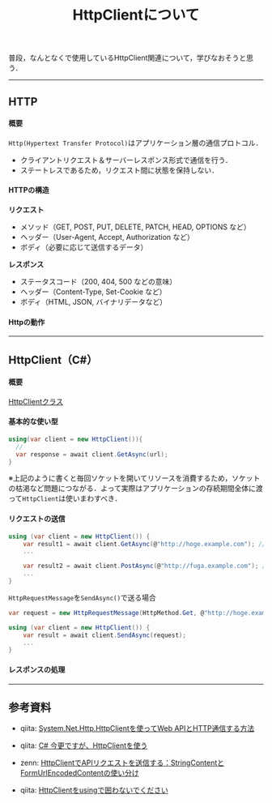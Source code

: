 ﻿---
title: HttpClientについて
categories: [ C# ]
tags:
  - C#
  - HTTP
id: dfe102d6-0d86-4205-8f32-2388dee20941
---

普段，なんとなくで使用しているHttpClient関連について，学びなおそうと思う．


---
## HTTP

#### 概要

`Http(Hypertext Transfer Protocol)`はアプリケーション層の通信プロトコル．
- クライアントリクエスト＆サーバーレスポンス形式で通信を行う．
- ステートレスであるため，リクエスト間に状態を保持しない．

#### HTTPの構造

**リクエスト**
- メソッド（GET, POST, PUT, DELETE, PATCH, HEAD, OPTIONS など）
- ヘッダー（User-Agent, Accept, Authorization など）
- ボディ（必要に応じて送信するデータ）

**レスポンス**
- ステータスコード（200, 404, 500 などの意味）
- ヘッダー（Content-Type, Set-Cookie など）
- ボディ（HTML, JSON, バイナリデータなど）

#### Httpの動作


---
## HttpClient（C#）

#### 概要

[HttpClientクラス](https://learn.microsoft.com/ja-jp/dotnet/api/system.net.http.httpclient?view=net-9.0)



#### 基本的な使い型

```cs
using(var client = new HttpClient()){
  // 
  var response = await client.GetAsync(url);
}
```

※上記のように書くと毎回ソケットを開いてリソースを消費するため，ソケットの枯渇など問題につながる．よって実際はアプリケーションの存続期間全体に渡って`HttpClient`は使いまわすべき．


#### リクエストの送信

```cs
using (var client = new HttpClient()) {
    var result1 = await client.GetAsync(@"http://hoge.example.com"); // GET
    ...

    var result2 = await client.PostAsync(@"http://fuga.example.com"); // POST
    ...
}
```

`HttpRequestMessage`を`SendAsync()`で送る場合

```cs
var request = new HttpRequestMessage(HttpMethod.Get, @"http://hoge.example.com");

using (var client = new HttpClient()) {
    var result = await client.SendAsync(request);
    ...
}
```

#### レスポンスの処理













---
## 参考資料
- qiita: [System.Net.Http.HttpClientを使ってWeb APIとHTTP通信する方法](https://qiita.com/iwasiman/items/40775d66e2ad5a9613e3)
- qiita: [C# 今更ですが、HttpClientを使う](https://qiita.com/rawr/items/f78a3830d894042f891b)
- zenn: [HttpClientでAPIリクエストを送信する：StringContentとFormUrlEncodedContentの使い分け](https://zenn.dev/shimiyu/articles/2ba819632490a0)

- qiita: [HttpClientをusingで囲わないでください](https://qiita.com/superriver/items/91781bca04a76aec7dc0)

